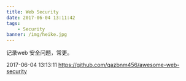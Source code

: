 ```yaml
---
title: Web Security
date: 2017-06-04 13:11:42
tags:
    - Security
banner: /img/heike.jpg
---
```

记录web 安全问题，常更。

2017-06-04 13:13:11
https://github.com/qazbnm456/awesome-web-security